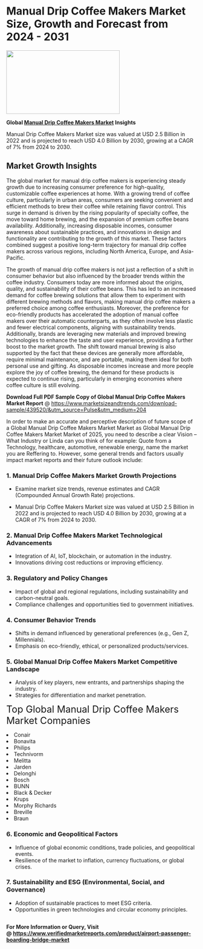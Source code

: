 <H1>Manual Drip Coffee Makers Market Size, Growth and Forecast from 2024 - 2031</H1><img class="aligncenter size-medium wp-image-584254" src="https://thirdeyenews.in/wp-content/uploads/2024/09/Global-Market-Research-300x168.jpeg" alt="" width="300" height="168" /><p><strong>Global&nbsp;<a href="https://www.marketsizeandtrends.com/download-sample/439520/&amp;utm_source=Pulse&amp;utm_medium=204">Manual Drip Coffee Makers Market</a> Insights</strong></p><p>Manual Drip Coffee Makers Market size was valued at USD 2.5 Billion in 2022 and is projected to reach USD 4.0 Billion by 2030, growing at a CAGR of 7% from 2024 to 2030.</p><p><h2>Market Growth Insights</h2> <p>The global market for manual drip coffee makers is experiencing steady growth due to increasing consumer preference for high-quality, customizable coffee experiences at home. With a growing trend of coffee culture, particularly in urban areas, consumers are seeking convenient and efficient methods to brew their coffee while retaining flavor control. This surge in demand is driven by the rising popularity of specialty coffee, the move toward home brewing, and the expansion of premium coffee beans availability. Additionally, increasing disposable incomes, consumer awareness about sustainable practices, and innovations in design and functionality are contributing to the growth of this market. These factors combined suggest a positive long-term trajectory for manual drip coffee makers across various regions, including North America, Europe, and Asia-Pacific. </p> <p>The growth of manual drip coffee makers is not just a reflection of a shift in consumer behavior but also influenced by the broader trends within the coffee industry. Consumers today are more informed about the origins, quality, and sustainability of their coffee beans. This has led to an increased demand for coffee brewing solutions that allow them to experiment with different brewing methods and flavors, making manual drip coffee makers a preferred choice among coffee enthusiasts. Moreover, the preference for eco-friendly products has accelerated the adoption of manual coffee makers over their automatic counterparts, as they often involve less plastic and fewer electrical components, aligning with sustainability trends. Additionally, brands are leveraging new materials and improved brewing technologies to enhance the taste and user experience, providing a further boost to the market growth. The shift toward manual brewing is also supported by the fact that these devices are generally more affordable, require minimal maintenance, and are portable, making them ideal for both personal use and gifting. As disposable incomes increase and more people explore the joy of coffee brewing, the demand for these products is expected to continue rising, particularly in emerging economies where coffee culture is still evolving. </p><p><span class=""><strong>Download Full PDF Sample Copy of Global Manual Drip Coffee Makers Market Report</strong> @ <a href="https://www.marketsizeandtrends.com/download-sample/439520/&amp;utm_source=Pulse&amp;utm_medium=204" target="_blank">https://www.marketsizeandtrends.com/download-sample/439520/&amp;utm_source=Pulse&amp;utm_medium=204</a></span></p><p>In order to make an accurate and perceptive description of future scope of a Global&nbsp;Manual Drip Coffee Makers Market Market as Global&nbsp;Manual Drip Coffee Makers Market Market of 2025, you need to describe a clear Vision &ndash; What Industry or Linda can you think of for example: Quote from a Technology, healthcare, automotive, renewable energy, name the market you are Reffering to. However, some general trends and factors usually impact market reports and their future outlook include:</p><h3>1.&nbsp;<strong>Manual Drip Coffee Makers Market Growth Projections</strong></h3><ul><li>Examine market size trends, revenue estimates and CAGR (Compounded Annual Growth Rate) projections.</li><li><p>Manual Drip Coffee Makers Market size was valued at USD 2.5 Billion in 2022 and is projected to reach USD 4.0 Billion by 2030, growing at a CAGR of 7% from 2024 to 2030.</p></li></ul><h3>2.&nbsp;<strong>Manual Drip Coffee Makers Market Technological Advancements</strong></h3><ul><li>Integration of AI, IoT, blockchain, or automation in the industry.</li><li>Innovations driving cost reductions or improving efficiency.</li></ul><h3>3.&nbsp;<strong>Regulatory and Policy Changes</strong></h3><ul><li>Impact of global and regional regulations, including sustainability and carbon-neutral goals.</li><li>Compliance challenges and opportunities tied to government initiatives.</li></ul><h3>4.&nbsp;<strong>Consumer Behavior Trends</strong></h3><ul><li>Shifts in demand influenced by generational preferences (e.g., Gen Z, Millennials).</li><li>Emphasis on eco-friendly, ethical, or personalized products/services.</li></ul><h3>5.&nbsp;<strong>Global Manual Drip Coffee Makers Market Competitive Landscape</strong></h3><ul><li>Analysis of key players, new entrants, and partnerships shaping the industry.</li><li>Strategies for differentiation and market penetration.</li></ul><p data-pm-slice="1 1 []"><span style="color: inherit; font-family: inherit; font-size: 25px;">Top Global Manual Drip Coffee Makers Market Companies</span></p><div class="" data-test-id=""><p><li>Conair</li><li> Bonavita</li><li> Philips</li><li> Technivorm</li><li> Melitta</li><li> Jarden</li><li> Delonghi</li><li> Bosch</li><li> BUNN</li><li> Black & Decker</li><li> Krups</li><li> Morphy Richards</li><li> Breville</li><li> Braun</li></p></div><h3>6.&nbsp;<strong>Economic and Geopolitical Factors</strong></h3><ul><li>Influence of global economic conditions, trade policies, and geopolitical events.</li><li>Resilience of the market to inflation, currency fluctuations, or global crises.</li></ul><h3>7.&nbsp;<strong>Sustainability and ESG (Environmental, Social, and Governance)</strong></h3><ul><li>Adoption of sustainable practices to meet ESG criteria.</li><li>Opportunities in green technologies and circular economy principles.</li></ul><h2><strong style="font-size: 14px;">For More Information or Query, Visit @&nbsp;</strong><a style="background-color: #ffffff; font-size: 14px;" href="https://www.marketsizeandtrends.com/report/manual-drip-coffee-makers-market/" target="_blank">https://www.verifiedmarketreports.com/product/airport-passenger-boarding-bridge-market</a></h2>
